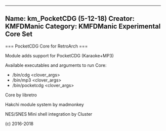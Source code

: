 -----------------------
Name: km_PocketCDG (5-12-18)
Creator: KMFDManic
Category: KMFDManic Experimental Core Set
-----------------------
=== PocketCDG Core for RetroArch ===

Module adds support for PocketCDG (Karaoke+MP3)

Available executables and arguments to run Core:
- /bin/cdg <rom> <clover_args> 
- /bin/mp3 <rom> <clover_args> 
- /bin/pocketcdg <rom> <clover_args>

Core by libretro

Hakchi module system by madmonkey

NES/SNES Mini shell integration by Cluster

(c) 2016-2018

